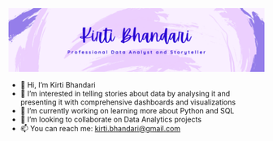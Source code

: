 ![](https://github.com/kirtibhandari/kirtibhandari/blob/main/Resources/Banner.png)

- 👋 Hi, I’m Kirti Bhandari
- 👀 I’m interested in telling stories about data by analysing it and presenting it with comprehensive dashboards and visualizations
- 🌱 I’m currently working on learning more about Python and SQL
- 💞️ I’m looking to collaborate on Data Analytics projects
- 📫 You can reach me: kirti.bhandari@gmail.com

<!---
kirtibhandari/kirtibhandari is a ✨ special ✨ repository because its `README.md` (this file) appears on your GitHub profile.
You can click the Preview link to take a look at your changes.
--->
